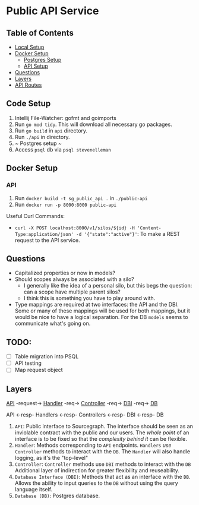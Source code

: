 # Public API Service 

## Table of Contents 
- [Local Setup](#code-setup)
- [Docker Setup](#docker-setup)
    - [Postgres Setup](#postgres)
    - [API Setup](#api)
- [Questions](#questions)
- [Layers](#layers)
- [API Routes](#api-routes)

## Code Setup
1. Intellij File-Watcher: gofmt and goimports
1. Run `go mod tidy`. This will download all necessary go packages. 
2. Run `go build` in `api` directory. 
3. Run `./api` in directory. 
4. ~ Postgres setup ~ 
5. Access `psql` db via `psql stevenelleman`

## Docker Setup

### API  
1. Run `docker build -t sg_public_api .` in `./public-api` 
2. Run `docker run -p 8000:8000 public-api`

Useful Curl Commands:
- `curl -X POST localhost:8000/v1/silos/${id} -H 'Content-Type:application/json' -d '{"state":"active"}'`: To make a REST request to the API service.

## Questions
- Capitalized properties or now in models? 
- Should scopes always be associated with a silo?
    - I generally like the idea of a personal silo, but this begs the question: can a scope have multiple parent silos? 
    - I think this is something you have to play around with.
- Type mappings are required at two interfaces: the API and the DBI. Some or many of these mappings will be used for both mappings, but it would be nice to have a logical separation. For the DB `models` seems to communicate what's going on. 

## TODO: 
- [ ] Table migration into PSQL 
- [ ] API testing 
- [ ] Map request object

## Layers 

[API](./api) -request-> [Handler](../../libraries/golang/guts/handlers) -req-> [Controller](../../libraries/golang/guts/controller) -req-> [DBI](../../libraries/golang/guts/connection) -req-> [DB](../../libraries/golang/guts/connection/service/psql_conn/db) 

API <-resp- Handlers <-resp- Controllers <-resp- DBI <-resp- DB

1. `API`: Public interface to Sourcegraph. The interface should be seen as an inviolable contract with the public and our users. The _whole point_ of an interface is to be fixed so that the _complexity behind it_ can be flexible.  
2. `Handler`: Methods corresponding to `API` endpoints. `Handlers` _use_ `Controller` methods to interact with the `DB`. The `Handler` will also handle logging, as it's the "top-level" 
3. `Controller`: `Controller` methods use `DBI` methods to interact with the `DB` Additional layer of indirection for greater flexibility and reuseability. 
4. `Database Interface (DBI)`: Methods that act as an interface with the `DB`. Allows the ability to input queries to the `DB` without using the query language itself. 
5. `Database (DB)`: Postgres database. 